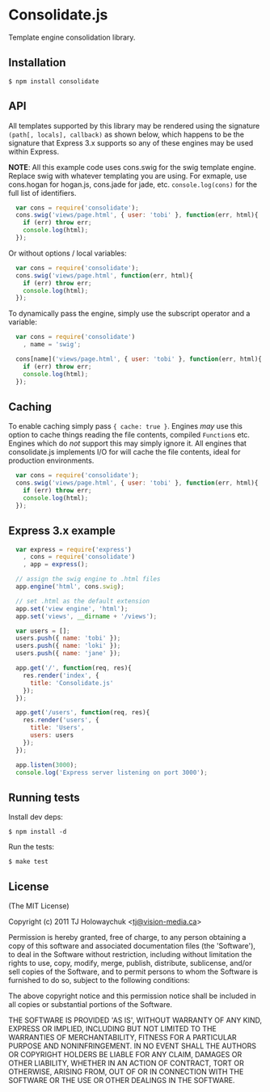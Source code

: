 # Consolidate.js

  Template engine consolidation library.

## Installation

    $ npm install consolidate

## API

  All templates supported by this library may be rendered using the signature `(path[, locals], callback)` as shown below, which happens to be the signature that Express 3.x supports so any of these engines may be used within Express.

__NOTE__: All this example code uses cons.swig for the swig template engine. Replace swig with whatever templating you are using. For exmaple, use cons.hogan for hogan.js, cons.jade for jade, etc. `console.log(cons)` for the full list of identifiers.

```js
  var cons = require('consolidate');
  cons.swig('views/page.html', { user: 'tobi' }, function(err, html){
    if (err) throw err;
    console.log(html);
  });
```

  Or without options / local variables:

```js
  var cons = require('consolidate');
  cons.swig('views/page.html', function(err, html){
    if (err) throw err;
    console.log(html);
  });
```

  To dynamically pass the engine, simply use the subscript operator and a variable:

```js
  var cons = require('consolidate')
    , name = 'swig';

  cons[name]('views/page.html', { user: 'tobi' }, function(err, html){
    if (err) throw err;
    console.log(html);
  });
```

## Caching

 To enable caching simply pass `{ cache: true }`. Engines _may_ use this option to cache things reading the file contents, compiled `Function`s etc. Engines which do _not_ support this may simply ignore it. All engines that consolidate.js implements I/O for will cache the file contents, ideal for production environments.

```js
  var cons = require('consolidate');
  cons.swig('views/page.html', { user: 'tobi' }, function(err, html){
    if (err) throw err;
    console.log(html);
  });
```

## Express 3.x example

```js
  var express = require('express')
    , cons = require('consolidate')
    , app = express();

  // assign the swig engine to .html files
  app.engine('html', cons.swig);

  // set .html as the default extension 
  app.set('view engine', 'html');
  app.set('views', __dirname + '/views');

  var users = [];
  users.push({ name: 'tobi' });
  users.push({ name: 'loki' });
  users.push({ name: 'jane' });

  app.get('/', function(req, res){
    res.render('index', {
      title: 'Consolidate.js'
    });
  });

  app.get('/users', function(req, res){
    res.render('users', {
      title: 'Users',
      users: users
    });
  });

  app.listen(3000);
  console.log('Express server listening on port 3000');
```

## Running tests

  Install dev deps:
  
    $ npm install -d

  Run the tests:

    $ make test

## License 

(The MIT License)

Copyright (c) 2011 TJ Holowaychuk &lt;tj@vision-media.ca&gt;

Permission is hereby granted, free of charge, to any person obtaining
a copy of this software and associated documentation files (the
'Software'), to deal in the Software without restriction, including
without limitation the rights to use, copy, modify, merge, publish,
distribute, sublicense, and/or sell copies of the Software, and to
permit persons to whom the Software is furnished to do so, subject to
the following conditions:

The above copyright notice and this permission notice shall be
included in all copies or substantial portions of the Software.

THE SOFTWARE IS PROVIDED 'AS IS', WITHOUT WARRANTY OF ANY KIND,
EXPRESS OR IMPLIED, INCLUDING BUT NOT LIMITED TO THE WARRANTIES OF
MERCHANTABILITY, FITNESS FOR A PARTICULAR PURPOSE AND NONINFRINGEMENT.
IN NO EVENT SHALL THE AUTHORS OR COPYRIGHT HOLDERS BE LIABLE FOR ANY
CLAIM, DAMAGES OR OTHER LIABILITY, WHETHER IN AN ACTION OF CONTRACT,
TORT OR OTHERWISE, ARISING FROM, OUT OF OR IN CONNECTION WITH THE
SOFTWARE OR THE USE OR OTHER DEALINGS IN THE SOFTWARE.
